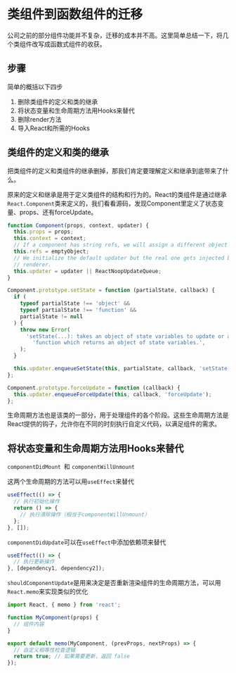 # 类组件到函数组件的迁移

公司之前的部分组件功能并不复杂，迁移的成本并不高。这里简单总结一下，将几个类组件改写成函数式组件的收获。

## 步骤

简单的概括以下四步

1. 删除类组件的定义和类的继承
2. 将状态变量和生命周期方法用Hooks来替代
3. 删除render方法
4. 导入React和所需的Hooks

## 类组件的定义和类的继承

把类组件的定义和类组件的继承删掉，那我们肯定要理解定义和继承到底带来了什么。

原来的定义和继承是用于定义类组件的结构和行为的。React的类组件是通过继承`React.Component`类来定义的，我们看看源码，发现Component里定义了状态变量、props、还有forceUpdate。

```js
function Component(props, context, updater) {
  this.props = props;
  this.context = context;
  // If a component has string refs, we will assign a different object later.
  this.refs = emptyObject;
  // We initialize the default updater but the real one gets injected by the
  // renderer.
  this.updater = updater || ReactNoopUpdateQueue;
}

Component.prototype.setState = function (partialState, callback) {
  if (
    typeof partialState !== 'object' &&
    typeof partialState !== 'function' &&
    partialState != null
  ) {
    throw new Error(
      'setState(...): takes an object of state variables to update or a ' +
        'function which returns an object of state variables.',
    );
  }

  this.updater.enqueueSetState(this, partialState, callback, 'setState');
};

Component.prototype.forceUpdate = function (callback) {
  this.updater.enqueueForceUpdate(this, callback, 'forceUpdate');
};

```

生命周期方法也是该类的一部分，用于处理组件的各个阶段。这些生命周期方法是React提供的钩子，允许你在不同的时刻执行自定义代码，以满足组件的需求。

## 将状态变量和生命周期方法用Hooks来替代

`componentDidMount `和 `componentWillUnmount`

这两个生命周期的方法可以用`useEffect`来替代

```jsx
useEffect(() => {
  // 执行初始化操作
  return () => {
    // 执行清除操作（相当于componentWillUnmount）
  };
}, []);

```

`componentDidUpdate`可以在`useEffect`中添加依赖项来替代

```jsx
useEffect(() => {
  // 执行更新操作
}, [dependency1, dependency2]);

```

`shouldComponentUpdate`是用来决定是否重新渲染组件的生命周期方法，可以用`React.memo`来实现类似的优化

```jsx
import React, { memo } from 'react';

function MyComponent(props) {
  // 组件内容
}

export default memo(MyComponent, (prevProps, nextProps) => {
  // 自定义相等性检查逻辑
  return true; // 如果需要更新，返回 false
});

```

